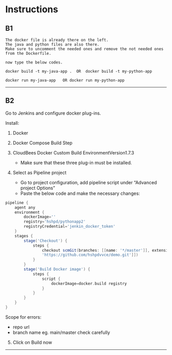# Instructions

## B1

```
The docker file is already there on the left.
The java and python files are also there.
Make sure to uncomment the needed ones and remove the not needed ones from the Dockerfile.

now type the below codes.

docker build -t my-java-app .  OR  docker build -t my-python-app

docker run my-java-app   OR docker run my-python-app
```

---

## B2

Go to Jenkins and configure docker plug-ins.

Install:

1. Docker
2. Docker Compose Build Step
3. CloudBees Docker Custom Build EnvironmentVersion1.7.3

   - Make sure that these three plug-in must be installed.

4. Select as Pipeline project
   - Go to project configuration, add pipeline script under “Advanced project Options”
   - Paste the below code and make the necessary changes:

```groovy
pipeline {
    agent any
    environment {
        dockerImage=''
        registry='hshpd/pythonapp2'
        registryCredential='jenkin_docker_token'
    }
    stages {
        stage('Checkout') {
            steps {
                checkout scmGit(branches: [[name: '*/master']], extensions: [], userRemoteConfigs: [[url:
                'https://github.com/hshpdvvce/demo.git']])
            }
        }
        stage('Build Docker image') {
            steps {
                script {
                    dockerImage=docker.build registry
                }
            }
        }
    }
}
```

Scope for errors:

- repo url
- branch name eg. main/master check carefully

5. Click on Build now

---
